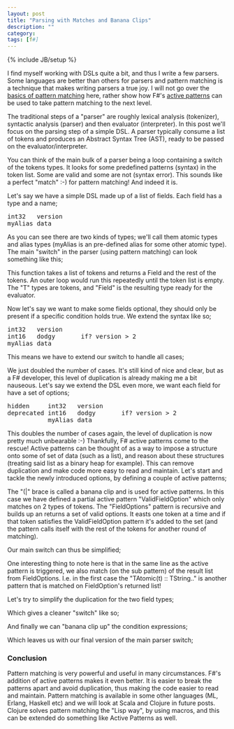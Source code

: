 ```yaml
---
layout: post
title: "Parsing with Matches and Banana Clips"
description: ""
category:
tags: [f#]
---
```

{% include JB/setup %}

I find myself working with DSLs quite a bit, and thus I write a few parsers. Some languages are better than others for parsers and pattern matching is a technique that makes writing parsers a true joy. I will not go over the <a href="http://msdn.microsoft.com/en-us/library/dd547125.aspx">basics of pattern matching</a> here, rather show how F#'s <a href="http://msdn.microsoft.com/en-us/library/dd233248.aspx">active patterns</a> can be used to take pattern matching to the next level.

The traditional steps of a "parser" are roughly lexical analysis (tokenizer), syntactic analysis (parser) and then evaluator (interpreter). In this post we'll focus on the parsing step of a simple DSL. A parser typically consume a list of tokens and produces an Abstract Syntax Tree (AST), ready to be passed on the evaluator/interpreter.

You can think of the main bulk of a parser being a loop containing a switch of the tokens types. It looks for some predefined patterns (syntax) in the token list. Some are valid and some are not (syntax error). This sounds like a perfect "match" :-) for pattern matching! And indeed it is.

Let's say we have a simple DSL made up of a list of fields. Each field has a type and a name;
<pre>int32   version
myAlias data
</pre>
As you can see there are two kinds of types; we'll call them atomic types and alias types (myAlias is an pre-defined alias for some other atomic type). The main "switch" in the parser (using pattern matching) can look something like this;
<script src="https://gist.github.com/1694986.js?file=match-step1.fs"> </script>
This function takes a list of tokens and returns a Field and the rest of the tokens. An outer loop would run this repeatedly until the token list is empty. The "T" types are tokens, and "Field" is the resulting type ready for the evaluator.

Now let's say we want to make some fields optional, they should only be present if a specific condition holds true. We extend the syntax like so;
<pre>int32   version
int16   dodgy       if? version &gt; 2
myAlias data
</pre>
This means we have to extend our switch to handle all cases;
<script src="https://gist.github.com/1694986.js?file=match-step2.fs"> </script>
We just doubled the number of cases. It's still kind of nice and clear, but as a F# developer, this level of duplication is already making me a bit nauseous. Let's say we extend the DSL even more, we want each field for have a set of options;
<pre>hidden     int32   version
deprecated int16   dodgy       if? version &gt; 2
           myAlias data
</pre>
This doubles the number of cases again, the level of duplication is now pretty much unbearable :-) Thankfully, F# active patterns come to the rescue! Active patterns can be thought of as a way to impose a structure onto some of set of data (such as a list), and reason about these structures (treating said list as a binary heap for example). This can remove duplication and make code more easy to read and maintain. Let's start and tackle the newly introduced options, by defining a couple of active patterns;
<script src="https://gist.github.com/1694986.js?file=match-step3.fs"> </script>
The "(|" brace is called a banana clip and is used for active patterns. In this case we have defined a partial active pattern "ValidFieldOption" which only matches on 2 types of tokens. The "FieldOptions" pattern is recursive and builds up an returns a set of valid options. It easts one token at a time and if that token satisfies the ValidFieldOption pattern it's added to the set (and the pattern calls itself with the rest of the tokens for another round of matching).

Our main switch can thus be simplified;
<script src="https://gist.github.com/1694986.js?file=match-step4.fs"> </script>
One interesting thing to note here is that in the same line as the active pattern is triggered, we also match (on the sub pattern) of the result list from FieldOptions. I.e. in the first case the "TAtomic(t) :: TString.." is another pattern that is matched on FieldOption's returned list!<br />

Let's try to simplify the duplication for the two field types;
<script src="https://gist.github.com/1694986.js?file=match-step5.fs"> </script>
Which gives a cleaner "switch" like so;
<script src="https://gist.github.com/1694986.js?file=match-step6.fs"> </script>
And finally we can "banana clip up" the condition expressions;
<script src="https://gist.github.com/1694986.js?file=match-step7.fs"> </script>
Which leaves us with our final version of the main parser switch;
<script src="https://gist.github.com/1694986.js?file=match-step8.fs"> </script>

### Conclusion
Pattern matching is very powerful and useful in many circumstances. F#'s addition of active patterns makes it even better. It is easier to break the patterns apart and avoid duplication, thus making the code easier to read and maintain. Pattern matching is available in some other languages (ML, Erlang, Haskell etc) and we will look at Scala and Clojure in future posts. Clojure solves pattern matching the "Lisp way", by using macros, and this can be extended do something like Active Patterns as well.
